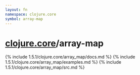 ```yaml
---
layout: fn
namespace: clojure.core
symbol: array-map
---
```


# [clojure.core](../)/array-map

{% include 1.5.1/clojure.core/array_map/docs.md %}
{% include 1.5.1/clojure.core/array_map/examples.md %}
{% include 1.5.1/clojure.core/array_map/src.md %}

